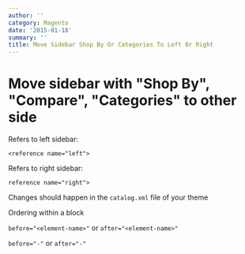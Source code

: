 ```yaml
---
author: ''
category: Magento
date: '2015-01-18'
summary: ''
title: Move Sidebar Shop By Or Categories To Left Or Right
---
```

# Move sidebar with "Shop By", "Compare", "Categories" to other side

Refers to left sidebar:

`<reference name="left">`

Refers to right sidebar:

`reference name="right">`

Changes should happen in the `catalog.xml` file of your theme

Ordering within a block

`before="<element-name>"` or `after="<element-name>"`

`before="-"` or `after="-"`


